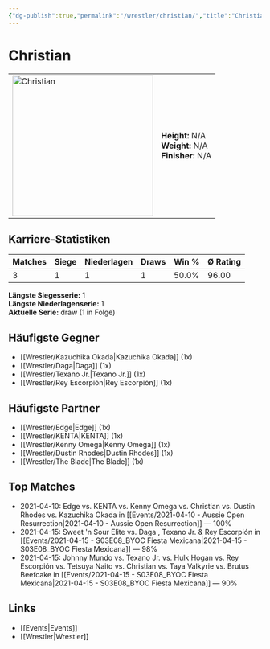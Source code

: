 ```yaml
---
{"dg-publish":true,"permalink":"/wrestler/christian/","title":"Christian","tags":["wrestler"],"noteIcon":""}
---
```



# Christian

<table>
        <tr>
        <td><img src="https://github.com/CptSpaulding1980/choke-slam-wrestling/releases/download/images/Christian.png" width="280" alt="Christian"></td>
        <td>
        <b>Height:</b> N/A<br>
        <b>Weight:</b> N/A<br>
        <b>Finisher:</b> N/A<br>
        </td>
        </tr>
        </table>
        
## Karriere-Statistiken

| Matches | Siege | Niederlagen | Draws | Win % | Ø Rating |
|---------|-------|-------------|-------|-------|-----------|
| 3 | 1 | 1 | 1 | 50.0% | 96.00 |

**Längste Siegesserie:** 1<br>**Längste Niederlagenserie:** 1<br>**Aktuelle Serie:** draw (1 in Folge)


## Häufigste Gegner
- [[Wrestler/Kazuchika Okada\|Kazuchika Okada]] (1x)
- [[Wrestler/Daga\|Daga]] (1x)
- [[Wrestler/Texano Jr.\|Texano Jr.]] (1x)
- [[Wrestler/Rey Escorpión\|Rey Escorpión]] (1x)

## Häufigste Partner
- [[Wrestler/Edge\|Edge]] (1x)
- [[Wrestler/KENTA\|KENTA]] (1x)
- [[Wrestler/Kenny Omega\|Kenny Omega]] (1x)
- [[Wrestler/Dustin Rhodes\|Dustin Rhodes]] (1x)
- [[Wrestler/The Blade\|The Blade]] (1x)

## Top Matches
- 2021-04-10: Edge vs. KENTA vs. Kenny Omega vs. Christian vs. Dustin Rhodes vs. Kazuchika Okada in [[Events/2021-04-10 - Aussie Open Resurrection\|2021-04-10 - Aussie Open Resurrection]] — 100%
- 2021-04-15: Sweet 'n Sour Elite vs. Daga , Texano Jr. & Rey Escorpión in [[Events/2021-04-15 - S03E08_BYOC Fiesta Mexicana\|2021-04-15 - S03E08_BYOC Fiesta Mexicana]] — 98%
- 2021-04-15: Johnny Mundo vs. Texano Jr. vs. Hulk Hogan vs. Rey Escorpión vs. Tetsuya Naito vs. Christian vs. Taya Valkyrie vs. Brutus Beefcake in [[Events/2021-04-15 - S03E08_BYOC Fiesta Mexicana\|2021-04-15 - S03E08_BYOC Fiesta Mexicana]] — 90%

## Links
- [[Events\|Events]]
- [[Wrestler\|Wrestler]]
